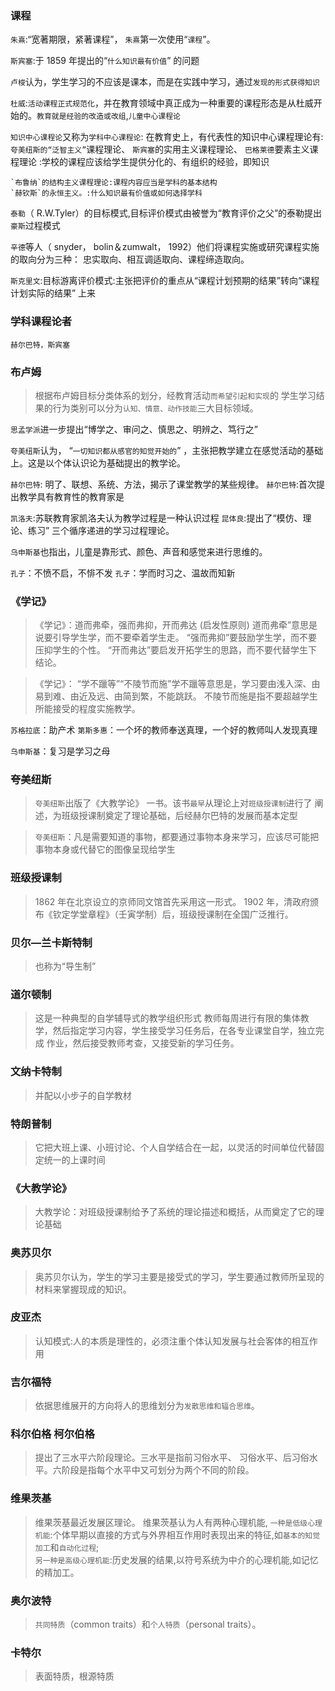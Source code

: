 ### 课程

`朱熹`:“宽著期限，紧著课程”， `朱熹`第一次使用“`课程`”。

`斯宾塞`:于 1859 年提出的“`什么知识最有价值`” 的问题

`卢梭`认为，学生学习的不应该是课本，而是在实践中学习，通过`发现的形式获得知识`

`杜威`:`活动课程正式规范化`，并在教育领域中真正成为一种重要的课程形态是从杜威开始的。`教育就是经验的改造或改组`,`儿童中心课程论`


`知识中心课程论`又称为`学科中心课程论`:
    在教育史上，有代表性的知识中心课程理论有:
    `夸美纽斯的“泛智主义”`课程理论、
    `斯宾塞`的实用主义课程理论、
    `巴格莱德`要素主义课程理论 :学校的课程应该给学生提供分化的、有组织的经验，即知识
    
    `布鲁纳`的结构主义课程理论:课程内容应当是学科的基本结构
    `赫钦斯`的永恒主义。:什么知识最有价值或如何选择学科

`泰勒`（ R.W.Tyler）的目标模式,目标评价模式由被誉为“教育评价之父”的泰勒提出
`豪斯`过程模式

`辛德`等人（ snyder， bolin＆zumwalt， 1992）他们将课程实施或研究课程实施的取向分为三种：
    忠实取向、相互调适取向、课程缔造取向。

`斯克里文`:目标游离评价模式:主张把评价的重点从“课程计划预期的结果”转向“课程计划实际的结果” 上来    
    
### 学科课程论者
    赫尔巴特，斯宾塞

### 布卢姆
>   根据布卢姆目标分类体系的划分，经教育活动`而希望引起和实现`的
    学生学习结果的行为类别可以分为`认知、情意、动作技能`三大目标领域。


`思孟学派`进一步提出“博学之、审问之、慎思之、明辨之、笃行之”

`夸美纽斯`认为， “`一切知识都从感官的知觉开始的`” ，主张把教学建立在感觉活动的基础上。这是以个体认识论为基础提出的教学论。

`赫尔巴特`: 明了、联想、系统、方法，揭示了课堂教学的某些规律。
`赫尔巴特`:首次提出教学具有教育性的教育家是

`凯洛夫`:苏联教育家凯洛夫认为教学过程是一种认识过程
`昆体良`:提出了“模仿、理论、练习” 三个循序递进的学习过程理论。


`乌申斯基`也指出，儿童是靠形式、颜色、声音和感觉来进行思维的。

`孔子`：不愤不启，不悱不发
`孔子`：学而时习之、温故而知新

### 《学记》
>   《学记》：道而弗牵，强而弗抑，开而弗达 (启发性原则)
    道而弗牵”意思是说要引导学生学，而不要牵着学生走。 
    “强而弗抑”要鼓励学生学，而不要压抑学生的个性。
    “开而弗达”要启发开拓学生的思路，而不要代替学生下结论。
    
>   《学记》： “学不躐等”“不陵节而施”学不躐等意思是，学习要由浅入深、由易到难、由近及远、由简到繁，不能跳跃。
不陵节而施是指不要超越学生所能接受的程度实施教学。

`苏格拉底`：助产术
`第斯多惠`：一个坏的教师奉送真理，一个好的教师叫人发现真理


`乌申斯基`：复习是学习之母

### 夸美纽斯
>   `夸美纽斯`出版了《大教学论》 一书。该书`最早`从理论上对`班级授课制`进行了
阐述，为班级授课制奠定了理论基础，后经赫尔巴特的发展而基本定型

>   `夸美纽斯`：凡是需要知道的事物，都要通过事物本身来学习，应该尽可能把事物本身或代替它的图像呈现给学生

### 班级授课制
>   1862 年在北京设立的京师同文馆首先采用这一形式。
>   1902 年，清政府颁布《钦定学堂章程》（壬寅学制）后，班级授课制在全国广泛推行。

### 贝尔—兰卡斯特制
>   也称为“导生制”     

### 道尔顿制
>   这是一种典型的自学辅导式的教学组织形式
    教师每周进行有限的集体教学，然后指定学习内容，学生接受学习任务后，在各专业课堂自学，独立完成
    作业，然后接受教师考查，又接受新的学习任务。

### 文纳卡特制
>   并配以小步子的自学教材    

### 特朗普制
>   它把大班上课、小班讨论、个人自学结合在一起，以灵活的时间单位代替固定统一的上课时间    

### 《大教学论》
>   大教学论：对班级授课制给予了系统的理论描述和概括，从而奠定了它的理论基础

### 奥苏贝尔    
>   奥苏贝尔认为，学生的学习主要是接受式的学习，学生要通过教师所呈现的材料来掌握现成的知识。


### 皮亚杰
>   认知模式:人的本质是理性的，必须注重个体认知发展与社会客体的相互作用

### 吉尔福特
>   依据思维展开的方向将人的思维划分为`发散思维和辐合思维`。


### 科尔伯格 柯尔伯格
>   提出了三水平六阶段理论。三水平是指前习俗水平、
习俗水平、后习俗水平。六阶段是指每个水平中又可划分为两个不同的阶段。

### 维果茨基
>   维果茨基最近发展区理论。
维果茨基认为人有两种心理机能,
    `一种是低级心理机能`:个体早期以直接的方式与外界相互作用时表现出来的特征,如`基本的知觉加工`和`自动化过程`;       
    `另一种是高级心理机能`:历史发展的结果,以符号系统为中介的心理机能,如记忆的精加工。

### 奥尔波特
>   `共同特质`（common traits）和`个人特质`（personal traits）。

### 卡特尔
>   表面特质，根源特质
